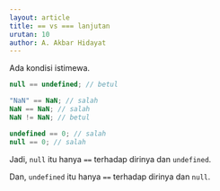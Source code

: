 ```yaml
---
layout: article
title: == vs === lanjutan
urutan: 10
author: A. Akbar Hidayat
---
```


Ada kondisi istimewa.

``` javascript
null == undefined; // betul

"NaN" == NaN; // salah
NaN == NaN; // salah
NaN != NaN; // betul

undefined == 0; // salah
null == 0; // salah
```

Jadi, `null` itu hanya `==` terhadap dirinya dan `undefined`.

Dan, `undefined` itu hanya `==` terhadap dirinya dan `null`.
